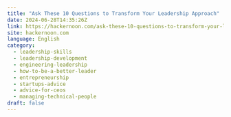 ```yaml
---
title: "Ask These 10 Questions to Transform Your Leadership Approach"
date: 2024-06-28T14:35:26Z
link: https://hackernoon.com/ask-these-10-questions-to-transform-your-leadership-approach?source=rss&utm_medium=RSS&utm_source=news.12bit.vn
site: hackernoon.com
language: English
category:
  - leadership-skills
  - leadership-development
  - engineering-leadership
  - how-to-be-a-better-leader
  - entrepreneurship
  - startups-advice
  - advice-for-ceos
  - managing-technical-people
draft: false
---
```

